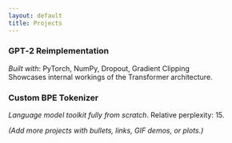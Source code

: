 ```yaml
---
layout: default
title: Projects
---
```


### GPT‑2 Reimplementation
_Built with_: PyTorch, NumPy, Dropout, Gradient Clipping  
Showcases internal workings of the Transformer architecture.

### Custom BPE Tokenizer
_Language model toolkit fully from scratch_. Relative perplexity: 15.

*(Add more projects with bullets, links, GIF demos, or plots.)*
